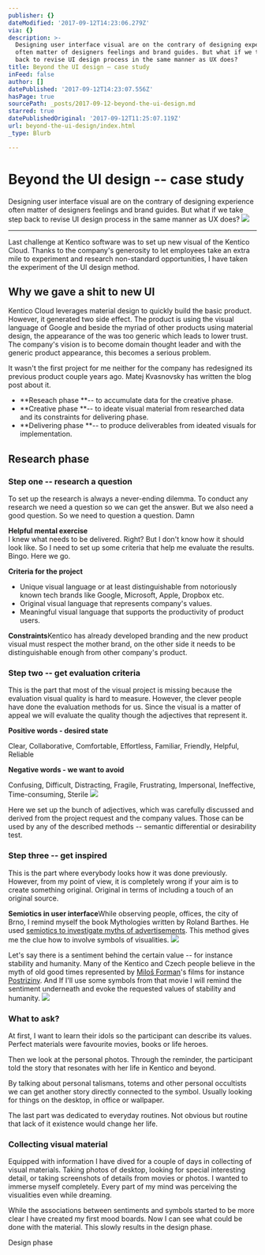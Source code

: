 ```yaml
---
publisher: {}
dateModified: '2017-09-12T14:23:06.279Z'
via: {}
description: >-
  Designing user interface visual are on the contrary of designing experience
  often matter of designers feelings and brand guides. But what if we take step
  back to revise UI design process in the same manner as UX does?
title: Beyond the UI design – case study
inFeed: false
author: []
datePublished: '2017-09-12T14:23:07.556Z'
hasPage: true
sourcePath: _posts/2017-09-12-beyond-the-ui-design.md
starred: true
datePublishedOriginal: '2017-09-12T11:25:07.119Z'
url: beyond-the-ui-design/index.html
_type: Blurb

---
```

# Beyond the UI design -- case study

Designing user interface visual are on the contrary of designing experience often matter of designers feelings and brand guides. But what if we take step back to revise UI design process in the same manner as UX does?
![](https://the-grid-user-content.s3-us-west-2.amazonaws.com/bbb38962-8828-401a-9f2e-74c6b77aa217.png)

---

Last challenge at Kentico software was to set up new visual of the Kentico Cloud. Thanks to the company's generosity to let employees take an extra mile to experiment and research non-standard opportunities, I have taken the experiment of the UI design method.

## Why we gave a shit to new UI

Kentico Cloud leverages material design to quickly build the basic product. However, it generated two side effect. The product is using the visual language of Google and beside the myriad of other products using material design, the appearance of the was too generic which leads to lower trust. The company's vision is to become domain thought leader and with the generic product appearance, this becomes a serious problem.

It wasn't the first project for me neither for the company has redesigned its previous product couple years ago. Matej Kvasnovsky has written the blog post about it.

* **Reseach phase **-- to accumulate data for the creative phase.
* **Creative phase **-- to ideate visual material from researched data and its constraints for delivering phase.
* **Delivering phase **-- to produce deliverables from ideated visuals for implementation.

## Research phase

### Step one -- research a question

To set up the research is always a never-ending dilemma. To conduct any research we need a question so we can get the answer. But we also need a good question. So we need to question a question. Damn

**Helpful mental exercise**  
I knew what needs to be delivered. Right? But I don't know how it should look like. So I need to set up some criteria that help me evaluate the results. Bingo. Here we go.

**Criteria for the project**

* Unique visual language or at least distinguishable from notoriously known tech brands like Google, Microsoft, Apple, Dropbox etc.
* Original visual language that represents company's values.
* Meaningful visual language that supports the productivity of product users.

**Constraints**Kentico has already developed branding and the new product visual must respect the mother brand, on the other side it needs to be distinguishable enough from other company's product.

### Step two -- get evaluation criteria

This is the part that most of the visual project is missing because the evaluation visual quality is hard to measure. However, the clever people have done the evaluation methods for us. Since the visual is a matter of appeal we will evaluate the quality though the adjectives that represent it.

**Positive words - desired state**

Clear, Collaborative, Comfortable, Effortless, Familiar, Friendly, Helpful, Reliable

**Negative words - we want to avoid**

Confusing, Difficult, Distracting, Fragile, Frustrating, Impersonal, Ineffective, Time-consuming, Sterile
![](https://the-grid-user-content.s3-us-west-2.amazonaws.com/4bc6ca8e-41aa-4046-900a-d288372b9592.png)

Here we set up the bunch of adjectives, which was carefully discussed and derived from the project request and the company values. Those can be used by any of the described methods -- semantic differential or desirability test.

### Step three -- get inspired

This is the part where everybody looks how it was done previously. However, from my point of view, it is completely wrong if your aim is to create something original. Original in terms of including a touch of an original source.

**Semiotics in user interface**While observing people, offices, the city of Brno, I remind myself the book Mythologies written by Roland Barthes. He used [semiotics to investigate myths of advertisements][0]. This method gives me the clue how to involve symbols of visualities.
![](https://the-grid-user-content.s3-us-west-2.amazonaws.com/06a32806-8254-4f94-b481-911cde1783a8.jpg)

Let's say there is a sentiment behind the certain value -- for instance stability and humanity. Many of the Kentico and Czech people believe in the myth of old good times represented by [Miloš Forman][1]'s films for instance [Postriziny][2]. And If I'll use some symbols from that movie I will remind the sentiment underneath and evoke the requested values of stability and humanity.
![](https://imgflo.herokuapp.com/graph/2b2431f8e7ba7b0/351b11b86577411c557e8b813a7558ce/croprotate.png?cropheight=801&cropwidth=729&degrees=0&input=https%3A%2F%2Fthe-grid-user-content.s3-us-west-2.amazonaws.com%2F015b8b76-6cfc-4695-8f8d-9a05de285742.png&x=0&y=2)

### What to ask?

At first, I want to learn their idols so the participant can describe its values. Perfect materials were favourite movies, books or life heroes.

Then we look at the personal photos. Through the reminder, the participant told the story that resonates with her life in Kentico and beyond.

By talking about personal talismans, totems and other personal occultists we can get another story directly connected to the symbol. Usually looking for things on the desktop, in office or wallpaper.

The last part was dedicated to everyday routines. Not obvious but routine that lack of it existence would change her life.

### Collecting visual material

Equipped with information I have dived for a couple of days in collecting of visual materials. Taking photos of desktop, looking for special interesting detail, or taking screenshots of details from movies or photos. I wanted to immerse myself completely. Every part of my mind was perceiving the visualities even while dreaming.

While the associations between sentiments and symbols started to be more clear I have created my first mood boards. Now I can see what could be done with the material. This slowly results in the design phase.

Design phase

[0]: http://visual-memory.co.uk/daniel/Documents/S4B/sem06.html
[1]: https://en.wikipedia.org/wiki/Miloš_Forman
[2]: https://en.wikipedia.org/wiki/Cutting_It_Short